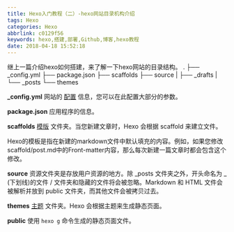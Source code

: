 ```yaml
---
title: Hexo入门教程（二）-hexo网站目录机构介绍
tags: Hexo
categories: Hexo
abbrlink: c0129f56
keywords: hexo,搭建,部署,Github,博客,hexo教程
date: 2018-04-18 15:52:18
---
```


继上一篇介绍hexo如何搭建，来了解一下hexo网站的目录结构。
.
├── _config.yml
├── package.json
├── scaffolds
├── source
|   ├── _drafts
|   └── _posts
└── themes

**_config.yml**
网站的 [配置][1] 信息，您可以在此配置大部分的参数。
<!-- more -->
**package.json**
应用程序的信息。

**scaffolds**
[模版][2] 文件夹。当您新建文章时，Hexo 会根据 scaffold 来建立文件。

Hexo的模板是指在新建的markdown文件中默认填充的内容。例如，如果您修改scaffold/post.md中的Front-matter内容，那么每次新建一篇文章时都会包含这个修改。

**source**
资源文件夹是存放用户资源的地方。除 _posts 文件夹之外，开头命名为 _ (下划线)的文件 / 文件夹和隐藏的文件将会被忽略。Markdown 和 HTML 文件会被解析并放到 public 文件夹，而其他文件会被拷贝过去。

**themes**
[主题][3] 文件夹。Hexo 会根据主题来生成静态页面。

**public**
使用 `hexo g` 命令生成的静态页面文件。

  [1]: https://hexo.io/zh-cn/docs/configuration.html
  [2]: https://hexo.io/zh-cn/docs/writing.html
  [3]: https://hexo.io/zh-cn/docs/themes.html
